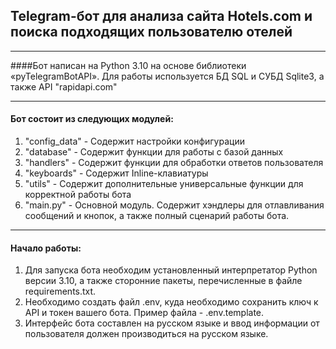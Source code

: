 ## **Telegram-бот для анализа сайта Hotels.com и поиска подходящих пользователю отелей**
___
####Бот написан на Python 3.10 на основе библиотеки «pyTelegramBotAPI». Для работы используется БД SQL и СУБД Sqlite3, а также API "rapidapi.com"
___
#### Бот состоит из следующих модулей:
1. "config_data" - Содержит настройки конфигурации
2. "database" - Содержит функции для работы с базой данных
3. "handlers" - Содержит функции для обработки ответов пользователя
4. "keyboards" - Содержит Inline-клавиатуры
5. "utils" - Содержит дополнительные универсальные функции для корректной работы бота
6. "main.py" - Основной модуль. Содержит хэндлеры для отлавливания сообщений и кнопок, а также полный сценарий работы бота.
___
#### Начало работы: 
1. Для запуска бота необходим установленный интерпретатор Python версии 3.10, а также сторонние пакеты, перечисленные в файле requirements.txt. 
2. Необходимо создать файл .env, куда необходимо сохранить ключ к API и токен вашего бота. Пример файла - .env.template.  
3. Интерфейс бота составлен на русском языке и ввод информации от пользователя должен производиться на русском языке.